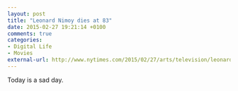 ```yaml
---
layout: post
title: "Leonard Nimoy dies at 83"
date: 2015-02-27 19:21:14 +0100
comments: true
categories: 
- Digital Life
- Movies
external-url: http://www.nytimes.com/2015/02/27/arts/television/leonard-nimoy-spock-of-star-trek-dies-at-83.html
---
```


Today is a sad day.